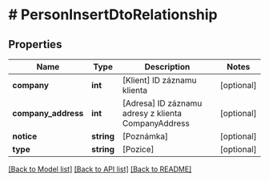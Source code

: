 # # PersonInsertDtoRelationship

## Properties

Name | Type | Description | Notes
------------ | ------------- | ------------- | -------------
**company** | **int** | [Klient] ID záznamu klienta | [optional]
**company_address** | **int** | [Adresa] ID záznamu adresy z klienta CompanyAddress | [optional]
**notice** | **string** | [Poznámka] | [optional]
**type** | **string** | [Pozice] | [optional]

[[Back to Model list]](../../README.md#models) [[Back to API list]](../../README.md#endpoints) [[Back to README]](../../README.md)
